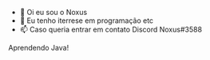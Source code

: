 - 👋 Oi eu sou o Noxus
- 👀 Eu tenho iterrese em programação etc
- 📫 Caso queria entrar em contato Discord Noxus#3588

Aprendendo Java!

